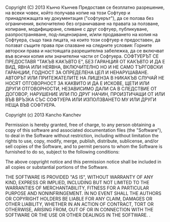 ﻿Copyright (C) 2013 Кънчо Кънчев
Предоставя се безплатно разрешение, на всеки човек, който получава копие на този Софтуер и принадлежащата му документация ("софтуерът"), да се ползва без ограничения, включително без ограничаване на правата за ползване, копиране, модифициране, сливане с друг софтуер, публикуване, разпространяване, под-лицензиране, и/или продаването на копия на Софтуера, също така лицата, на които този софтуер е предоставен, да ползват същите права при спазване на следните условия:
Горните авторски права и настоящата разрешителна забележка, да се включват във всички копия или значителни части от Софтуера.
СОФТУЕРЪТ СЕ ПРЕДОСТАВЯ "ТАКЪВ КАКЪВТО Е", БЕЗ ГАРАНЦИЯ ОТ КАКЪВТО И ДА Е ВИД, ЯВНА ИЛИ НЕЯВНА, ВКЛЮЧИТЕЛНО НО И НЕ САМО ТЪРГОВСКИ ГАРАНЦИИ, ГОДНОСТ ЗА ОПРЕДЕЛЕНА ЦЕЛ И НЕНАРУШАВАНЕ. АВТОРЪТ ИЛИ ПРИТЕЖАТЕЛИТЕ НА ЛИЦЕНЗА В НИКАКЪВ СЛУЧАЙ НЕ НОСЯТ ОТГОВОРНОСТ ЗА КАКВИТО И ДА Е ИСКОВЕ, ЩЕТИ ИЛИ ДРУГИ ОТГОВОРНОСТИ, НЕЗАВИСИМО ДАЛИ СА В СЛЕДСТВИЕ ОТ ДОГОВОР, НАРУШЕНИЕ ИЛИ ПО ДРУГ НАЧИН, ПРОИЗТИЧАЩИ ОТ ИЛИ ВЪВ ВРЪЗКА СЪС СОФТУЕРА ИЛИ ИЗПОЛЗВАНЕТО МУ ИЛИ ДРУГИ НЕЩА ВЪВ СОФТУЕРА.

Copyright (c) 2013 Kancho Kanchev

Permission is hereby granted, free of charge, to any person obtaining a copy of this software and associated documentation files (the "Software"), to deal in the Software without restriction, including without limitation the rights to use, copy, modify, merge, publish, distribute, sublicense, and/or sell copies of the Software, and to permit persons to whom the Software is furnished to do so, subject to the following conditions:

The above copyright notice and this permission notice shall be included in all copies or substantial portions of the Software.

THE SOFTWARE IS PROVIDED "AS IS", WITHOUT WARRANTY OF ANY KIND, EXPRESS OR IMPLIED, INCLUDING BUT NOT LIMITED TO THE WARRANTIES OF MERCHANTABILITY, FITNESS FOR A PARTICULAR PURPOSE AND NONINFRINGEMENT. IN NO EVENT SHALL THE AUTHORS OR COPYRIGHT HOLDERS BE LIABLE FOR ANY CLAIM, DAMAGES OR OTHER LIABILITY, WHETHER IN AN ACTION OF CONTRACT, TORT OR OTHERWISE, ARISING FROM, OUT OF OR IN CONNECTION WITH THE SOFTWARE OR THE USE OR OTHER DEALINGS IN THE SOFTWARE.
.